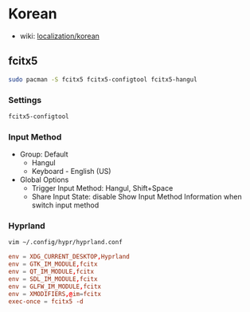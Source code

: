 # Korean

- wiki: [localization/korean](https://wiki.archlinux.org/title/Localization_(%ED%95%9C%EA%B5%AD%EC%96%B4)/Korean_(%ED%95%9C%EA%B5%AD%EC%96%B4))

## fcitx5

```bash
sudo pacman -S fcitx5 fcitx5-configtool fcitx5-hangul
```

### Settings

```bash
fcitx5-configtool
```

### Input Method

- Group: Default
  - Hangul
  - Keyboard - English (US)
- Global Options
  - Trigger Input Method: Hangul, Shift+Space
  - Share Input State: disable Show Input Method Information when switch input method

### Hyprland

```bash
vim ~/.config/hypr/hyprland.conf
```

```conf
env = XDG_CURRENT_DESKTOP,Hyprland
env = GTK_IM_MODULE,fcitx
env = QT_IM_MODULE,fcitx
env = SDL_IM_MODULE,fcitx
env = GLFW_IM_MODULE,fcitx
env = XMODIFIERS,@im=fcitx
exec-once = fcitx5 -d
```

